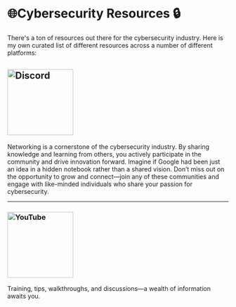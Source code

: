 # 🌐Cybersecurity Resources 🔒

There's a ton of resources out there for the cybersecurity industry. Here is my own curated list of different resources across a number of different platforms:

## <a href="discord.md"><img src="https://cdn.prod.website-files.com/6257adef93867e50d84d30e2/636e0b5061df29d55a92d945_full_logo_blurple_RGB.svg" alt="Discord" width="150"/></a>

Networking is a cornerstone of the cybersecurity industry. By sharing knowledge and learning from others, you actively participate in the community and drive innovation forward. Imagine if Google had been just an idea in a hidden notebook rather than a shared vision. Don’t miss out on the opportunity to grow and connect—join any of these communities and engage with like-minded individuals who share your passion for cybersecurity.

---

### <a href="youtube.md"><img src="https://upload.wikimedia.org/wikipedia/commons/b/b8/YouTube_Logo_2017.svg" alt="YouTube" width="150" height="auto"/></a>

 Training, tips, walkthroughs, and discussions—a wealth of information awaits you.
